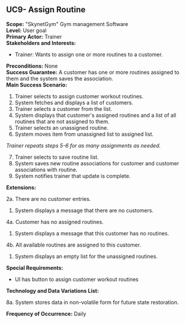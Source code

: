 UC9- Assign Routine
-------------------------------

**Scope:** "SkynetGym" Gym management Software  
**Level:** User goal  
**Primary Actor:** Trainer  
**Stakeholders and Interests:**

- Trainer: Wants to assign one or more routines to a customer.

**Preconditions:** None  
**Success Guarantee:** A customer has one or more routines assigned to them and the system saves the association.  
**Main Success Scenario:**

1.	Trainer selects to assign customer workout routines.
2.	System fetches and displays a list of customers.
3.	Trainer selects a customer from the list.
4.	System displays that customer's assigned routines and a list of all routines that are not assigned to them.
5.	Trainer selects an unassigned routine.
6.	System moves item from unassigned list to assigned list.

 *Trainer repeats steps 5-6 for as many assignments as needed.*

7.	Trainer selects to save routine list.
8.	System saves new routine associations for customer and customer associations with routine.
9.	System notifies trainer that update is complete.

**Extensions:**

2a. There are no customer entries.

1. System displays a message that there are no customers.

4a. Customer has no assigned routines.

1. System displays a message that this customer has no routines.

4b. All available routines are assigned to this customer.

1. System displays an empty list for the unassigned routines.

**Special Requirements:**

- UI has button to assign customer workout routines

**Technology and Data Variations List:**

8a. System stores data in non-volatile form for future state restoration.

**Frequency of Occurrence:** Daily
